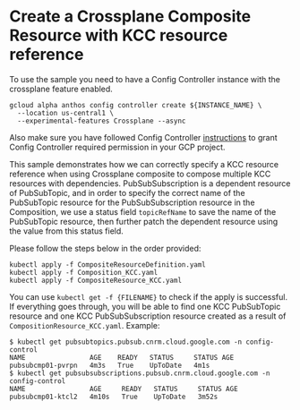 # Create a Crossplane Composite Resource with KCC resource reference

To use the sample you need to have a Config Controller instance with the
crossplane feature enabled.

```
gcloud alpha anthos config controller create ${INSTANCE_NAME} \
  --location us-central1 \
  --experimental-features Crossplane --async
```

Also make sure you have followed Config Controller
[instructions](https://cloud.google.com/anthos-config-management/docs/tutorials/manage-resources-config-controller#grant-permission)
to grant Config Controller required permission in your GCP project.

This sample demonstrates how we can correctly specify a KCC resource reference
when using Crossplane composite to compose multiple KCC resources with
dependencies. PubSubSubscription is a dependent resource of PubSubTopic, and
in order to specify the correct name of the PubSubTopic resource for the
PubSubSubscription resource in the Composition, we use a status field
`topicRefName` to save the name of the PubSubTopic resource, then further
patch the dependent resource using the value from this status field.

Please follow the steps below in the order provided:

```
kubectl apply -f CompositeResourceDefinition.yaml
kubectl apply -f Composition_KCC.yaml
kubectl apply -f CompositeResource_KCC.yaml
```

You can use `kubectl get -f {FILENAME}` to check if the apply is successful.
If everything goes through, you will be able to find one KCC PubSubTopic
resource and one KCC PubSubSubscription resource created as a result of
`CompositionResource_KCC.yaml`. Example:

```
$ kubectl get pubsubtopics.pubsub.cnrm.cloud.google.com -n config-control
NAME                AGE    READY   STATUS     STATUS AGE
pubsubcmp01-pvrpn   4m3s   True    UpToDate   4m1s
$ kubectl get pubsubsubscriptions.pubsub.cnrm.cloud.google.com -n config-control
NAME                AGE     READY   STATUS     STATUS AGE
pubsubcmp01-ktcl2   4m10s   True    UpToDate   3m52s
```

